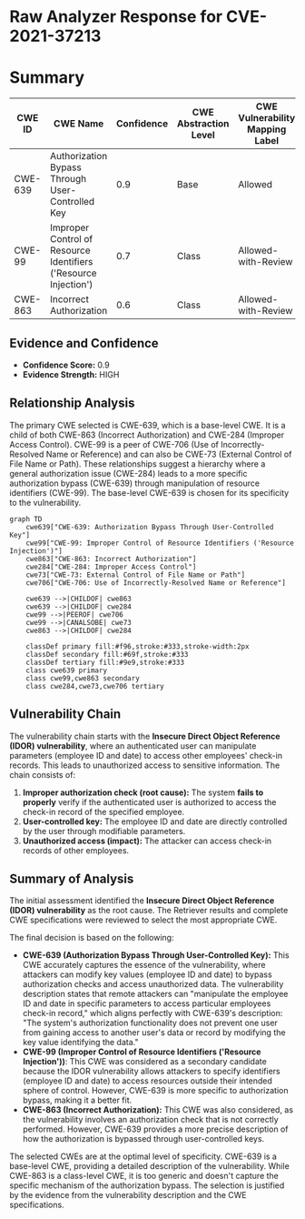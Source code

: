 # Raw Analyzer Response for CVE-2021-37213

# Summary
| CWE ID | CWE Name | Confidence | CWE Abstraction Level | CWE Vulnerability Mapping Label | CWE-Vulnerability Mapping Notes |
|---|---|---|---|---|---|
| CWE-639 | Authorization Bypass Through User-Controlled Key | 0.9 | Base | Allowed | Primary CWE |
| CWE-99 | Improper Control of Resource Identifiers ('Resource Injection') | 0.7 | Class | Allowed-with-Review | Secondary Candidate |
| CWE-863 | Incorrect Authorization | 0.6 | Class | Allowed-with-Review | Secondary Candidate |

## Evidence and Confidence

*   **Confidence Score:** 0.9
*   **Evidence Strength:** HIGH

## Relationship Analysis
The primary CWE selected is CWE-639, which is a base-level CWE. It is a child of both CWE-863 (Incorrect Authorization) and CWE-284 (Improper Access Control). CWE-99 is a peer of CWE-706 (Use of Incorrectly-Resolved Name or Reference) and can also be CWE-73 (External Control of File Name or Path). These relationships suggest a hierarchy where a general authorization issue (CWE-284) leads to a more specific authorization bypass (CWE-639) through manipulation of resource identifiers (CWE-99). The base-level CWE-639 is chosen for its specificity to the vulnerability.

```mermaid
graph TD
    cwe639["CWE-639: Authorization Bypass Through User-Controlled Key"]
    cwe99["CWE-99: Improper Control of Resource Identifiers ('Resource Injection')"]
    cwe863["CWE-863: Incorrect Authorization"]
    cwe284["CWE-284: Improper Access Control"]
    cwe73["CWE-73: External Control of File Name or Path"]
    cwe706["CWE-706: Use of Incorrectly-Resolved Name or Reference"]
    
    cwe639 -->|CHILDOF| cwe863
    cwe639 -->|CHILDOF| cwe284
    cwe99 -->|PEEROF| cwe706
    cwe99 -->|CANALSOBE| cwe73
    cwe863 -->|CHILDOF| cwe284
    
    classDef primary fill:#f96,stroke:#333,stroke-width:2px
    classDef secondary fill:#69f,stroke:#333
    classDef tertiary fill:#9e9,stroke:#333
    class cwe639 primary
    class cwe99,cwe863 secondary
    class cwe284,cwe73,cwe706 tertiary
```

## Vulnerability Chain
The vulnerability chain starts with the **Insecure Direct Object Reference (IDOR) vulnerability**, where an authenticated user can manipulate parameters (employee ID and date) to access other employees' check-in records. This leads to unauthorized access to sensitive information. The chain consists of:
1.  **Improper authorization check (root cause):** The system **fails to properly** verify if the authenticated user is authorized to access the check-in record of the specified employee.
2.  **User-controlled key:** The employee ID and date are directly controlled by the user through modifiable parameters.
3.  **Unauthorized access (impact):** The attacker can access check-in records of other employees.

## Summary of Analysis
The initial assessment identified the **Insecure Direct Object Reference (IDOR) vulnerability** as the root cause. The Retriever results and complete CWE specifications were reviewed to select the most appropriate CWE.

The final decision is based on the following:

*   **CWE-639 (Authorization Bypass Through User-Controlled Key):** This CWE accurately captures the essence of the vulnerability, where attackers can modify key values (employee ID and date) to bypass authorization checks and access unauthorized data. The vulnerability description states that remote attackers can "manipulate the employee ID and date in specific parameters to access particular employees check-in record," which aligns perfectly with CWE-639's description: "The system's authorization functionality does not prevent one user from gaining access to another user's data or record by modifying the key value identifying the data."
*   **CWE-99 (Improper Control of Resource Identifiers ('Resource Injection'))**: This CWE was considered as a secondary candidate because the IDOR vulnerability allows attackers to specify identifiers (employee ID and date) to access resources outside their intended sphere of control. However, CWE-639 is more specific to authorization bypass, making it a better fit.
*   **CWE-863 (Incorrect Authorization):** This CWE was also considered, as the vulnerability involves an authorization check that is not correctly performed. However, CWE-639 provides a more precise description of how the authorization is bypassed through user-controlled keys.

The selected CWEs are at the optimal level of specificity. CWE-639 is a base-level CWE, providing a detailed description of the vulnerability. While CWE-863 is a class-level CWE, it is too generic and doesn't capture the specific mechanism of the authorization bypass. The selection is justified by the evidence from the vulnerability description and the CWE specifications.